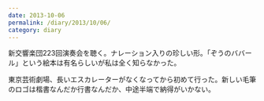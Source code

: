 ```yaml
---
date: 2013-10-06
permalink: /diary/2013/10/06/
category: diary
---
```


新交響楽団223回演奏会を聴く。ナレーション入りの珍しい形。「ぞうのババール」という絵本は有名らしいが私は全く知らなかった。

東京芸術劇場、長いエスカレーターがなくなってから初めて行った。新しい毛筆のロゴは楷書なんだか行書なんだか、中途半端で納得がいかない。